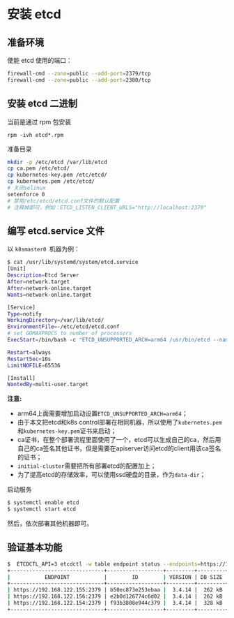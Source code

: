 # 安装 etcd


## 准备环境

使能 etcd 使用的端口：
```bash
firewall-cmd --zone=public --add-port=2379/tcp
firewall-cmd --zone=public --add-port=2380/tcp
```

## 安装 etcd 二进制

当前是通过 rpm 包安装 

```
rpm -ivh etcd*.rpm
```

准备目录

```bash
mkdir -p /etc/etcd /var/lib/etcd
cp ca.pem /etc/etcd/
cp kubernetes-key.pem /etc/etcd/
cp kubernetes.pem /etc/etcd/
# 关闭selinux
setenforce 0
# 禁用/etc/etcd/etcd.conf文件的默认配置
# 注释掉即可，例如：ETCD_LISTEN_CLIENT_URLS="http://localhost:2379"
```

## 编写 etcd.service 文件

以 `k8smaster0 `机器为例：

```bash
$ cat /usr/lib/systemd/system/etcd.service
[Unit]
Description=Etcd Server
After=network.target
After=network-online.target
Wants=network-online.target

[Service]
Type=notify
WorkingDirectory=/var/lib/etcd/
EnvironmentFile=-/etc/etcd/etcd.conf
# set GOMAXPROCS to number of processors
ExecStart=/bin/bash -c "ETCD_UNSUPPORTED_ARCH=arm64 /usr/bin/etcd --name=k8smaster0 --cert-file=/etc/etcd/kubernetes.pem --key-file=/etc/etcd/kubernetes-key.pem --peer-cert-file=/etc/etcd/kubernetes.pem --peer-key-file=/etc/etcd/kubernetes-key.pem --trusted-ca-file=/etc/etcd/ca.pem --peer-trusted-ca-file=/etc/etcd/ca.pem --peer-client-cert-auth --client-cert-auth --initial-advertise-peer-urls https://192.168.122.154:2380 --listen-peer-urls https://192.168.122.154:2380 --listen-client-urls https://192.168.122.154:2379,https://127.0.0.1:2379 --advertise-client-urls https://192.168.122.154:2379 --initial-cluster-token etcd-cluster-0 --initial-cluster k8smaster0=https://192.168.122.154:2380,k8smaster1=https://192.168.122.155:2380,k8smaster2=https://192.168.122.156:2380 --initial-cluster-state new --data-dir /var/lib/etcd"

Restart=always
RestartSec=10s
LimitNOFILE=65536

[Install]
WantedBy=multi-user.target
```

**注意:**

- arm64上面需要增加启动设置`ETCD_UNSUPPORTED_ARCH=arm64`；
- 由于本文把etcd和k8s control部署在相同机器，所以使用了`kubernetes.pem`和`kubernetes-key.pem`证书来启动；
- ca证书，在整个部署流程里面使用了一个，etcd可以生成自己的ca，然后用自己的ca签名其他证书，但是需要在apiserver访问etcd的client用该ca签名的证书；
- `initial-cluster`需要把所有部署etcd的配置加上；
- 为了提高etcd的存储效率，可以使用ssd硬盘的目录，作为`data-dir`；

启动服务

```bash
$ systemctl enable etcd
$ systemctl start etcd
```

然后，依次部署其他机器即可。

## 验证基本功能

```bash
$  ETCDCTL_API=3 etcdctl -w table endpoint status --endpoints=https://192.168.122.155:2379,https://192.168.122.156:2379,https://192.168.122.154:2379   --cacert=/etc/etcd/ca.pem   --cert=/etc/etcd/kubernetes.pem   --key=/etc/etcd/kubernetes-key.pem
+------------------------------+------------------+---------+---------+-----------+------------+-----------+------------+--------------------+--------+
|           ENDPOINT           |        ID        | VERSION | DB SIZE | IS LEADER | IS LEARNER | RAFT TERM | RAFT INDEX | RAFTAPPLIED INDEX | ERRORS |
+------------------------------+------------------+---------+---------+-----------+------------+-----------+------------+--------------------+--------+
| https://192.168.122.155:2379 | b50ec873e253ebaa |  3.4.14 |  262 kB |     false |      false |       819 |         21 |           21 |        |
| https://192.168.122.156:2379 | e2b0d126774c6d02 |  3.4.14 |  262 kB |      true |      false |       819 |         21 |           21 |        |
| https://192.168.122.154:2379 | f93b3808e944c379 |  3.4.14 |  328 kB |     false |      false |       819 |         21 |           21 |        |
+------------------------------+------------------+---------+---------+-----------+------------+-----------+------------+--------------------+--------+
```
